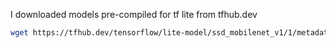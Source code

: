 I downloaded models pre-compiled for tf lite from tfhub.dev

```sh
wget https://tfhub.dev/tensorflow/lite-model/ssd_mobilenet_v1/1/metadata/2?lite-format=tflite -O lite-model_ssd_mobilenet_v1_1_metadata_2.tflite
```
